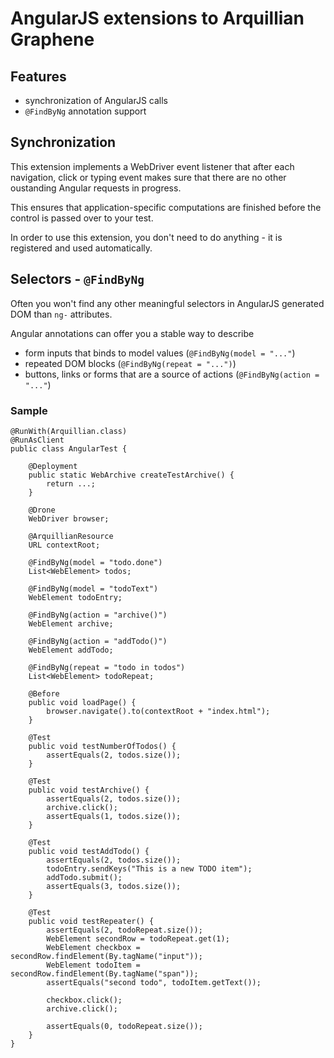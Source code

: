 AngularJS extensions to Arquillian Graphene
===========================================

Features
--------

* synchronization of AngularJS calls
* `@FindByNg` annotation support

Synchronization
---------------

This extension implements a WebDriver event listener that after each navigation, click or typing event makes sure that there are no other oustanding Angular requests in progress.

This ensures that application-specific computations are finished before the control is passed over to your test.

In order to use this extension, you don't need to do anything - it is registered and used automatically.

Selectors - `@FindByNg`
-----------------------

Often you won't find any other meaningful selectors in AngularJS generated DOM than `ng-` attributes.

Angular annotations can offer you a stable way to describe

* form inputs that binds to model values (`@FindByNg(model = "..."`)
* repeated DOM blocks (`@FindByNg(repeat = "...")`)
* buttons, links or forms that are a source of actions (`@FindByNg(action = "..."`)

### Sample

    @RunWith(Arquillian.class)
    @RunAsClient
    public class AngularTest {

        @Deployment
        public static WebArchive createTestArchive() {
            return ...;
        }

        @Drone
        WebDriver browser;

        @ArquillianResource
        URL contextRoot;

        @FindByNg(model = "todo.done")
        List<WebElement> todos;

        @FindByNg(model = "todoText")
        WebElement todoEntry;

        @FindByNg(action = "archive()")
        WebElement archive;

        @FindByNg(action = "addTodo()")
        WebElement addTodo;

        @FindByNg(repeat = "todo in todos")
        List<WebElement> todoRepeat;

        @Before
        public void loadPage() {
            browser.navigate().to(contextRoot + "index.html");
        }

        @Test
        public void testNumberOfTodos() {
            assertEquals(2, todos.size());
        }

        @Test
        public void testArchive() {
            assertEquals(2, todos.size());
            archive.click();
            assertEquals(1, todos.size());
        }

        @Test
        public void testAddTodo() {
            assertEquals(2, todos.size());
            todoEntry.sendKeys("This is a new TODO item");
            addTodo.submit();
            assertEquals(3, todos.size());
        }

        @Test
        public void testRepeater() {
            assertEquals(2, todoRepeat.size());
            WebElement secondRow = todoRepeat.get(1);
            WebElement checkbox = secondRow.findElement(By.tagName("input"));
            WebElement todoItem = secondRow.findElement(By.tagName("span"));
            assertEquals("second todo", todoItem.getText());

            checkbox.click();
            archive.click();

            assertEquals(0, todoRepeat.size());
        }
    }

